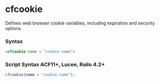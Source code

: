 # cfcookie

Defines web browser cookie variables, including expiration and
 security options.

### Syntax

```html
<cfcookie name = "cookie name">
```

### Script Syntax ACF11+, Lucee, Railo 4.2+

```javascript
cfcookie(name = "cookie name");
```

